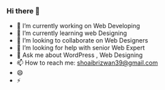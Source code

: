 ### Hi there 👋

<!--
**SHOAIB-39/SHOAIB-39** is a ✨ _special_ ✨ repository because its `README.md` (this file) appears on your GitHub profile.


Here are some ideas to get you started: -->

- 🔭 I’m currently working on Web Developing
- 🌱 I’m currently learning  web Designing
- 👯 I’m looking to collaborate on Web Designers
- 🤔 I’m looking for help with  senior Web Expert 
- 💬 Ask me about  WordPress , Web Designing
- 📫 How to reach me:  shoaibrizwan39@gmail.com
- 😄 
- ⚡ 

